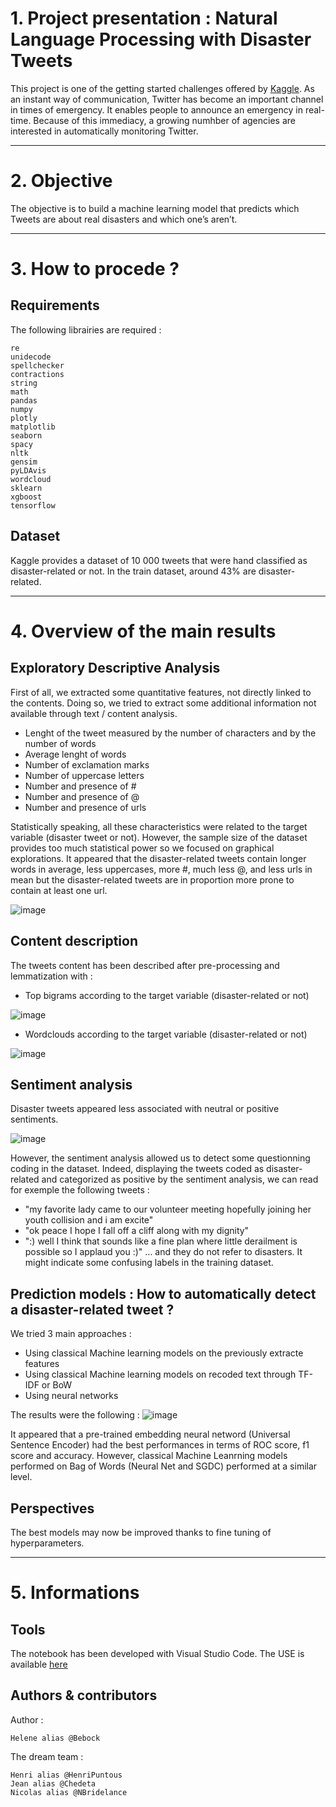 # 1. Project presentation : Natural Language Processing with Disaster Tweets

This project is one of the getting started challenges offered by [Kaggle](https://www.kaggle.com/c/nlp-getting-started). 
As an instant way of communication, Twitter has become an important channel in times of emergency. It enables people to announce an emergency in real-time. Because of this immediacy, a growing numhber of agencies are interested in automatically monitoring Twitter.

----

# 2. Objective

The objective is to build a machine learning model that predicts which Tweets are about real disasters and which one’s aren’t. 

----

# 3. How to procede ?

## Requirements

The following librairies are required :

    re
    unidecode
    spellchecker
    contractions
    string
    math
    pandas
    numpy
    plotly
    matplotlib
    seaborn
    spacy
    nltk
    gensim
    pyLDAvis
    wordcloud
    sklearn
    xgboost
    tensorflow

## Dataset

Kaggle provides a dataset of 10 000 tweets that were hand classified as disaster-related or not. In the train dataset, around 43% are disaster-related. 

---

# 4. Overview of the main results

## Exploratory Descriptive Analysis

First of all, we extracted some quantitative features, not directly linked to the contents. Doing so, we tried to extract some additional information not available through text / content analysis.
- Lenght of the tweet measured by the number of characters and by the number of words
- Average lenght of words
- Number of exclamation marks
- Number of uppercase letters
- Number and presence of #
- Number and presence of @
- Number and presence of urls

Statistically speaking, all these characteristics were related to the target variable (disaster tweet or not). However, the sample size of the dataset provides too much statistical power so we focused on graphical explorations. 
It appeared that the disaster-related tweets contain longer words in average, less uppercases, more #, much less @, and less urls in mean but the disaster-related tweets are in proportion more prone to contain at least one url. 

![image](https://user-images.githubusercontent.com/38078432/199684886-fa83a42a-578f-4fa9-8b0d-9e2ca9825776.png)

## Content description 

The tweets content has been described after pre-processing and lemmatization with : 
- Top bigrams according to the target variable (disaster-related or not)

![image](https://user-images.githubusercontent.com/38078432/199688800-c420992d-8514-4831-85d8-d46c41d7f43e.png)

- Wordclouds according to the target variable (disaster-related or not)

![image](https://user-images.githubusercontent.com/38078432/200079057-fc9bd898-c497-4e90-9a4e-2d85df54002d.png)

## Sentiment analysis

Disaster tweets appeared less associated with neutral or positive sentiments. 

![image](https://user-images.githubusercontent.com/38078432/199689331-ae2eb7dc-4271-49e7-b795-351a7cc0a79e.png)

However, the sentiment analysis allowed us to detect some questionning coding in the dataset. Indeed, displaying the tweets coded as disaster-related and categorized as positive by the sentiment analysis, we can read for exemple the following tweets : 
- "my favorite lady came to our volunteer meeting hopefully joining her youth collision and i am excite" 
- "ok peace I hope I fall off a cliff along with my dignity"
- ":) well I think that sounds like a fine plan where little derailment is possible so I applaud you :)"
... and they do not refer to disasters. It might indicate some confusing labels in the training dataset. 

## Prediction models : How to automatically detect a disaster-related tweet ?

We tried 3 main approaches : 
- Using classical Machine learning models on the previously extracte features 
- Using classical Machine learning models on recoded text through TF-IDF or BoW
- Using neural networks

The results were the following : 
![image](https://user-images.githubusercontent.com/38078432/202900172-2100d79c-4a29-4c00-a7d2-9cc3e4f50ec0.png)

It appeared that a pre-trained embedding neural netword (Universal Sentence Encoder) had the best performances in terms of ROC score, f1 score and accuracy. However, classical Machine Leanrning models performed on Bag of Words (Neural Net and SGDC) performed at a similar level. 

## Perspectives 

The best models may now be improved thanks to fine tuning of hyperparameters. 

---- 

# 5. Informations

## Tools

The notebook has been developed with Visual Studio Code.
The USE is available [here](https://www.tensorflow.org/hub/tutorials/semantic_similarity_with_tf_hub_universal_encoder)

## Authors & contributors

Author :

    Helene alias @Bebock

The dream team :

    Henri alias @HenriPuntous
    Jean alias @Chedeta
    Nicolas alias @NBridelance

